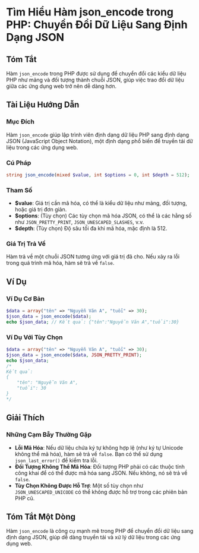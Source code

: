 <!--
Meta Description: # Tìm Hiểu Hàm json_encode trong PHP: Chuyển Đổi Dữ Liệu Sang Định Dạng JSON ## Tóm Tắt Hàm `json_encode` trong PHP được sử dụng để chuyển đổi các kiể...
Meta Keywords: php, liệu, các, hóa, hàm
-->

# Tìm Hiểu Hàm json_encode trong PHP: Chuyển Đổi Dữ Liệu Sang Định Dạng JSON

## Tóm Tắt
Hàm `json_encode` trong PHP được sử dụng để chuyển đổi các kiểu dữ liệu PHP như mảng và đối tượng thành chuỗi JSON, giúp việc trao đổi dữ liệu giữa các ứng dụng web trở nên dễ dàng hơn.

## Tài Liệu Hướng Dẫn
### Mục Đích
Hàm `json_encode` giúp lập trình viên định dạng dữ liệu PHP sang định dạng JSON (JavaScript Object Notation), một định dạng phổ biến để truyền tải dữ liệu trong các ứng dụng web.

### Cú Pháp
```php
string json_encode(mixed $value, int $options = 0, int $depth = 512);
```

### Tham Số
- **$value**: Giá trị cần mã hóa, có thể là kiểu dữ liệu như mảng, đối tượng, hoặc giá trị đơn giản.
- **$options**: (Tùy chọn) Các tùy chọn mã hóa JSON, có thể là các hằng số như `JSON_PRETTY_PRINT`, `JSON_UNESCAPED_SLASHES`, v.v.
- **$depth**: (Tùy chọn) Độ sâu tối đa khi mã hóa, mặc định là 512.

### Giá Trị Trả Về
Hàm trả về một chuỗi JSON tương ứng với giá trị đã cho. Nếu xảy ra lỗi trong quá trình mã hóa, hàm sẽ trả về `false`.

## Ví Dụ
### Ví Dụ Cơ Bản
```php
$data = array("tên" => "Nguyễn Văn A", "tuổi" => 30);
$json_data = json_encode($data);
echo $json_data; // Kết quả: {"tên":"Nguyễn Văn A","tuổi":30}
```

### Ví Dụ Với Tùy Chọn
```php
$data = array("tên" => "Nguyễn Văn A", "tuổi" => 30);
$json_data = json_encode($data, JSON_PRETTY_PRINT);
echo $json_data;
/*
Kết quả:
{
    "tên": "Nguyễn Văn A",
    "tuổi": 30
}
*/
```

## Giải Thích
### Những Cạm Bẫy Thường Gặp
- **Lỗi Mã Hóa**: Nếu dữ liệu chứa ký tự không hợp lệ (như ký tự Unicode không thể mã hóa), hàm sẽ trả về `false`. Bạn có thể sử dụng `json_last_error()` để kiểm tra lỗi.
- **Đối Tượng Không Thể Mã Hóa**: Đối tượng PHP phải có các thuộc tính công khai để có thể được mã hóa sang JSON. Nếu không, nó sẽ trả về `false`.
- **Tùy Chọn Không Được Hỗ Trợ**: Một số tùy chọn như `JSON_UNESCAPED_UNICODE` có thể không được hỗ trợ trong các phiên bản PHP cũ.

## Tóm Tắt Một Dòng
Hàm `json_encode` là công cụ mạnh mẽ trong PHP để chuyển đổi dữ liệu sang định dạng JSON, giúp dễ dàng truyền tải và xử lý dữ liệu trong các ứng dụng web.
